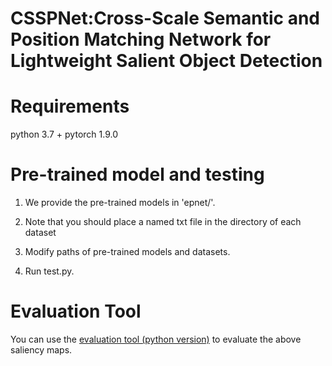 # CSSPNet:Cross-Scale Semantic and Position Matching Network for Lightweight Salient Object Detection

# Requirements
python 3.7 + pytorch 1.9.0

# Pre-trained model and testing
1. We provide the pre-trained models in 'epnet/'.

2. Note that you should place a named txt file in the directory of each dataset

3. Modify paths of pre-trained models and datasets.

4. Run test.py.

# Evaluation Tool
 You can use the [evaluation tool (python version)](https://github.com/lartpang/PySODEvalToolkit) to evaluate the above saliency maps.
